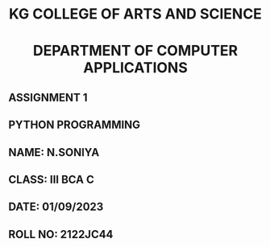 <h1 style="text-align:center;font-weight:bold;">KG COLLEGE OF ARTS AND SCIENCE</h1>
<h1 style="text-align:center;"> DEPARTMENT OF COMPUTER APPLICATIONS</h1>

## ASSIGNMENT 1
## PYTHON PROGRAMMING

## NAME: N.SONIYA
## CLASS: III BCA C
## DATE: 01/09/2023
## ROLL NO: 2122JC44

